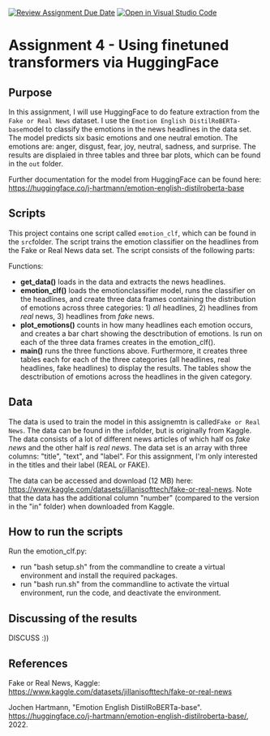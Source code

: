 [![Review Assignment Due Date](https://classroom.github.com/assets/deadline-readme-button-24ddc0f5d75046c5622901739e7c5dd533143b0c8e959d652212380cedb1ea36.svg)](https://classroom.github.com/a/BhnScEmU)
[![Open in Visual Studio Code](https://classroom.github.com/assets/open-in-vscode-718a45dd9cf7e7f842a935f5ebbe5719a5e09af4491e668f4dbf3b35d5cca122.svg)](https://classroom.github.com/online_ide?assignment_repo_id=10838296&assignment_repo_type=AssignmentRepo)
# Assignment 4 - Using finetuned transformers via HuggingFace

## Purpose
In this assignment, I will use HuggingFace to do feature extraction from the ```Fake or Real News``` dataset. I use the ```Emotion English DistilRoBERTa-base```model to classify the emotions in the news headlines in the data set. The model predicts six basic emotions and one neutral emotion. The emotions are: anger, disgust, fear, joy, neutral, sadness, and surprise. The results are displaied in three tables and three bar plots,  which can be found in the ```out``` folder.

Further documentation for the model from HuggingFace can be found here: https://huggingface.co/j-hartmann/emotion-english-distilroberta-base 

## Scripts
This project contains one script called ```emotion_clf```, which can be found in the ```src```folder. The script trains the emotion classifier on the headlines from the Fake or Real News data set. The script consists of the following parts:

Functions: 
- __get_data()__ loads in the data and extracts the news headlines. 
- __emotion_clf()__ loads the emotionclassifier model, runs the classifier on the headlines, and create three data frames containing the distribution of emotions across three categories: 1) _all_ headlines, 2) headlines from _real_ news, 3) headlines from _fake_ news.
- __plot_emotions()__ counts in how many headlines each emotion occurs, and creates a bar chart showing the desctribution of emotions. Is run on each of the three data frames creates in the emotion_clf(). 
- __main()__ runs the three functions above. Furthermore, it  creates three tables each for each of the three categories (all headlines, real headlines, fake headlines) to display the results. The tables show the desctribution of emotions across the headlines in the given category.


## Data
The data is used to train the model in this assignemtn is called```Fake or Real News```. The data can be found in the ```in```folder, but is originally from Kaggle. The data consists of a lot of different news articles of which half os _fake news_ and the other half is _real news_. The data set is an array with three columns: "title", "text", and "label". For this assignment, I'm only interested in the titles and their label (REAL or FAKE). 

The data can be accessed and download (12 MB) here: https://www.kaggle.com/datasets/jillanisofttech/fake-or-real-news. Note that the data has the additional column "number" (compared to the version in the "in" folder) when downloaded from Kaggle. 

## How to run the scripts
Run the emotion_clf.py:
- run "bash setup.sh" from the commandline to create a virtual environment and install the required packages.
- run "bash run.sh" from the commandline to activate the virtual environment, run the code, and deactivate the environment.

## Discussing of the results

DISCUSS :))

## References
Fake or Real News, Kaggle: https://www.kaggle.com/datasets/jillanisofttech/fake-or-real-news 

Jochen Hartmann, "Emotion English DistilRoBERTa-base". https://huggingface.co/j-hartmann/emotion-english-distilroberta-base/, 2022.
